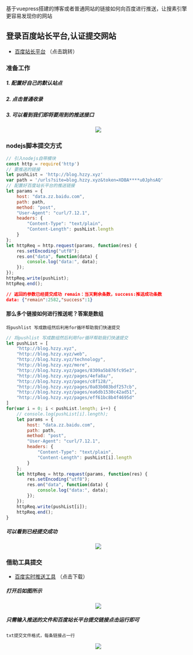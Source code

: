 基于vuepress搭建的博客或者普通网站的链接如何向百度进行推送，让搜素引擎更容易发现你的网站
<!-- more -->

## 登录百度站长平台,认证提交网站
* [百度站长平台](https://ziyuan.baidu.com/linksubmit/index) （点击跳转）

### 准备工作
##### 1. 配置好自己的默认站点
##### 2. 点击普通收录
##### 3. 可以看到我们即将要用到的推送接口
<p align="center"><img src='https://huazizhanye.oss-cn-beijing.aliyuncs.com/blogs/images/baiduPush/baidulink.png' /></p>

### nodejs脚本提交方式

```js
// 引入nodejs自带模块
const http = require('http')
// 要推送的链接
let pushList = 'http://blog.hzzy.xyz'
var path = '/urls?site=blog.hzzy.xyz&token=XDBA****u0JphsAQ'
// 配置好百度站长平台的推送链接
let params = {
    host: "data.zz.baidu.com",
    path: path,
    method: "post",
    "User-Agent": "curl/7.12.1",
    headers: {
        "Content-Type": "text/plain",
        "Content-Length": pushList.length
    }
};
let httpReq = http.request(params, function(res) {
    res.setEncoding("utf8");
    res.on("data", function(data) {
        console.log("data:", data);
    });
});
httpReq.write(pushList);
httpReq.end();
```
```json
// 返回的参数已经提交成功 remain：当天剩余条数，success:推送成功条数
data: {"remain":2582,"success":1}
```

#### 那么多个链接如何进行推送呢？答案是数组
`将pushlist 写成数组然后利用for循环帮助我们快速提交`
```js
// 将pushlist 写成数组然后利用for循环帮助我们快速提交
let pushList = [
    "http://blog.hzzy.xyz",
    "http://blog.hzzy.xyz/web",
    "http://blog.hzzy.xyz/technology",
    "http://blog.hzzy.xyz/more",
    "http://blog.hzzy.xyz/pages/8309a5b876fc95e3",
    "http://blog.hzzy.xyz/pages/4efa8a/",
    "http://blog.hzzy.xyz/pages/c8f128/",
    "http://blog.hzzy.xyz/pages/0a83b083bdf257cb",
    "http://blog.hzzy.xyz/pages/ea6db1530c42ad51",
    "http://blog.hzzy.xyz/pages/eff61bc8b4f4695d"
]
for(var i = 0; i < pushList.length; i++) {
    // console.log(pushList[i].length);
    let params = {
        host: "data.zz.baidu.com",
        path: path,
        method: "post",
        "User-Agent": "curl/7.12.1",
        headers: {
            "Content-Type": "text/plain",
            "Content-Length": pushList[i].length
        }
    };
    let httpReq = http.request(params, function(res) {
        res.setEncoding("utf8");
        res.on("data", function(data) {
            console.log("data:", data);
        });
    });
    httpReq.write(pushList[i]);
    httpReq.end();
}
```
##### 可以看到已经提交成功
<p align="center"><img src='https://huazizhanye.oss-cn-beijing.aliyuncs.com/blogs/images/baiduPush/success.png' /></p>

### 借助工具提交
* [百度实时推送工具](https://huazizhanye.oss-cn-beijing.aliyuncs.com/blogs/images/baiduPush/%E7%99%BE%E5%BA%A6%E5%AE%9E%E6%97%B6%E6%8E%A8%E9%80%81%E5%B7%A5%E5%85%B7V0.3.1.zip) （点击下载）
  
##### 打开后如图所示
<p align="center"><img src='https://huazizhanye.oss-cn-beijing.aliyuncs.com/blogs/images/baiduPush/tuisong.png' /></p>

##### 只需输入推送的文件和百度站长平台提交链接点击运行即可
`txt提交文件格式，每条链接占一行`

<p align="center"><img src='https://huazizhanye.oss-cn-beijing.aliyuncs.com/blogs/images/baiduPush/utilsTxt.png' /></p>

